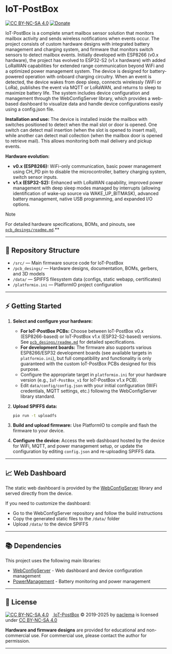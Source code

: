 # IoT-PostBox
[![CC BY-NC-SA 4.0](https://img.shields.io/badge/License-CC%20BY--NC--SA%204.0-green.svg?&logo=creative-commons)](https://creativecommons.org/licenses/by-nc-sa/4.0/)
[![Donate](https://img.shields.io/badge/Donate-PayPal-blue?logo=paypal)](https://www.paypal.com/donate/?business=8PXZ598XDGAS2&no_recurring=0&currency_code=EUR&source=url "Click here to donate with PayPal")


IoT-PostBox is a complete smart mailbox sensor solution that monitors mailbox activity and sends wireless notifications when events occur. The project consists of custom hardware designs with integrated battery management and charging system, and firmware that monitors switch sensors to detect mailbox events. Initially developed with ESP8266 (v0.x hardware), the project has evolved to ESP32-S2 (v1.x hardware) with added LoRaWAN capabilities for extended range communication beyond WiFi and a optimized power management system. The device is designed for battery-powered operation with onboard charging circuitry. When an event is detected, the device wakes from deep sleep, connects wirelessly (WiFi or LoRa), publishes the event via MQTT or LoRaWAN, and returns to sleep to maximize battery life. The system includes device configuration and management through the WebConfigServer library, which provides a web-based dashboard to visualize data and handle device configurations easily using a config.json file.

**Installation and use:** The device is installed inside the mailbox with switches positioned to detect when the mail slot or door is opened. One switch can detect mail insertion (when the slot is opened to insert mail), while another can detect mail collection (when the mailbox door is opened to retrieve mail). This allows monitoring both mail delivery and pickup events.

**Hardware evolution:**
- **v0.x (ESP8266):** WiFi-only communication, basic power management using CH_PD pin to disable the microcontroller, battery charging system, switch sensor inputs.
- **v1.x (ESP32-S2):** Enhanced with LoRaWAN capability, improved power management with deep sleep modes managed by interrupts (allowing identification of wake-up source via WAKE_UP_BITMASK), advanced battery management, native USB programming, and expanded I/O options.

> [!NOTE]  
> For detailed hardware specifications, BOMs, and pinouts, see [`pcb_desings/readme.md`](pcb_desings/readme.md).**

---

## 📁 Repository Structure

- `/src/` — Main firmware source code for IoT-PostBox
- `/pcb_desings/` — Hardware designs, documentation, BOMs, gerbers, and 3D models
- `/data/` — SPIFFS filesystem data (configs, static webapp, certificates)
- `/platformio.ini` — PlatformIO project configuration

---

## ⚡ Getting Started

1. **Select and configure your hardware:** 
   - **For IoT-PostBox PCBs:** Choose between IoT-PostBox v0.x (ESP8266-based) or IoT-PostBox v1.x (ESP32-S2-based) versions. See [`pcb_desings/readme.md`](pcb_desings/readme.md) for detailed specifications.
   - **For development boards:** The firmware also supports various ESP8266/ESP32 development boards (see available targets in `platformio.ini`), but full compatibility and functionality is only guaranteed with the custom IoT-PostBox PCBs designed for this purpose.
   - Configure the appropriate target in `platformio.ini` for your hardware version (e.g., `IoT-PostBox_v1` for IoT-PostBox v1.x PCB).
   - Edit `data/config/config.json` with your initial configuration (WiFi credentials, MQTT settings, etc.) following the WebConfigServer library standard.

2. **Upload SPIFFS data:**
   ```sh
   pio run -t uploadfs
   ```

3. **Build and upload firmware:** Use PlatformIO to compile and flash the firmware to your device.

4. **Configure the device:** Access the web dashboard hosted by the device for WiFi, MQTT, and power management setup, or update the configuration by editing `config.json` and re-uploading SPIFFS data.

---

## 📈 Web Dashboard

The static web dashboard is provided by the [WebConfigServer](https://github.com/paclema/WebConfigServer) library and served directly from the device.

If you need to customize the dashboard:
- Go to the WebConfigServer repository and follow the build instructions
- Copy the generated static files to the `/data/` folder
- Upload `/data/` to the device SPIFFS

---

## 📚 Dependencies

This project uses the following main libraries:
- [WebConfigServer](https://github.com/paclema/WebConfigServer) - Web dashboard and device configuration management
- [PowerManagement](https://github.com/paclema/PowerManagement) - Battery monitoring and power management

---

## 📄 License

[![CC BY-NC-SA 4.0][cc-by-nc-sa-image]][cc-by-nc-sa]&nbsp;&nbsp;&nbsp;<a property="dct:title" rel="cc:attributionURL" href="https://github.com/paclema/iot-postbox"> IoT-PostBox</a> © 2019-2025 by <a rel="cc:attributionURL dct:creator" property="cc:attributionName" href="http://www.paclema.com/">paclema</a> is licensed under <a href="http://creativecommons.org/licenses/by-nc-sa/4.0/?ref=chooser-v1" target="_blank" rel="license noopener noreferrer" style="display:inline-block;">CC BY-NC-SA 4.0</a>

**Hardware and firmware designs** are provided for educational and non-commercial use. For commercial use, please contact the author for permission.

[cc-by-nc-sa]: http://creativecommons.org/licenses/by-nc-sa/4.0/
[cc-by-nc-sa-image]: https://licensebuttons.net/l/by-nc-sa/4.0/88x31.png

---

